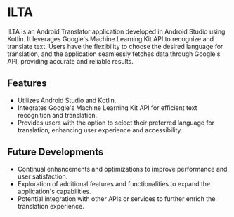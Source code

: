 # ILTA

ILTA is an Android Translator application developed in Android Studio using Kotlin. It leverages Google's Machine Learning Kit API to recognize and translate text. Users have the flexibility to choose the desired language for translation, and the application seamlessly fetches data through Google's API, providing accurate and reliable results.

## Features
- Utilizes Android Studio and Kotlin.
- Integrates Google's Machine Learning Kit API for efficient text recognition and translation.
- Provides users with the option to select their preferred language for translation, enhancing user experience and accessibility.

## Future Developments
- Continual enhancements and optimizations to improve performance and user satisfaction.
- Exploration of additional features and functionalities to expand the application's capabilities.
- Potential integration with other APIs or services to further enrich the translation experience.

